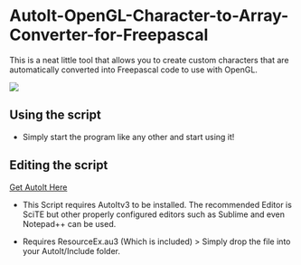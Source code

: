 # AutoIt-OpenGL-Character-to-Array-Converter-for-Freepascal

This is a neat little tool that allows you to create custom characters that are automatically converted into Freepascal code to use with OpenGL.

<img align="center" src="https://i.imgur.com/MOHGRd4.png" />

## Using the script

- Simply start the program like any other and start using it!

## Editing the script

[Get AutoIt Here](https://www.autoitscript.com/site/autoit-script-editor/downloads/)

- This Script requires AutoItv3 to be installed. The recommended Editor is SciTE but other properly configured editors such as Sublime and even Notepad++ can be used.

- Requires ResourceEx.au3 (Which is included) > Simply drop the file into your AutoIt/Include folder.

